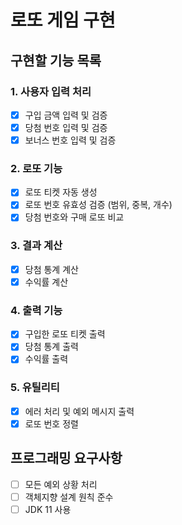 # 로또 게임 구현

## 구현할 기능 목록

### 1. 사용자 입력 처리
- [x] 구입 금액 입력 및 검증
- [x] 당첨 번호 입력 및 검증
- [x] 보너스 번호 입력 및 검증

### 2. 로또 기능
- [x] 로또 티켓 자동 생성
- [x] 로또 번호 유효성 검증 (범위, 중복, 개수)
- [x] 당첨 번호와 구매 로또 비교

### 3. 결과 계산
- [x] 당첨 통계 계산
- [x] 수익률 계산

### 4. 출력 기능
- [x] 구입한 로또 티켓 출력
- [x] 당첨 통계 출력
- [x] 수익률 출력

### 5. 유틸리티
- [x] 에러 처리 및 예외 메시지 출력
- [x] 로또 번호 정렬

## 프로그래밍 요구사항
- [ ] 모든 예외 상황 처리
- [ ] 객체지향 설계 원칙 준수
- [ ] JDK 11 사용